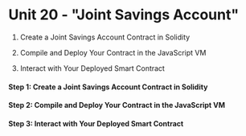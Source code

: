 # Unit 20 - "Joint Savings Account"

1. Create a Joint Savings Account Contract in Solidity

2. Compile and Deploy Your Contract in the JavaScript VM

3. Interact with Your Deployed Smart Contract

#### Step 1: Create a Joint Savings Account Contract in Solidity



#### Step 2: Compile and Deploy Your Contract in the JavaScript VM



#### Step 3: Interact with Your Deployed Smart Contract



